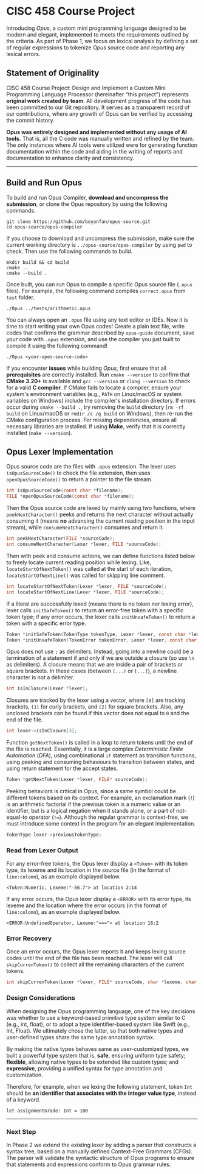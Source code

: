 # CISC 458 Course Project

Introducing *Opus*, a custom mini programming language designed to be modern and elegant, 
implemented to meets the requirements outlined by the criteria. As part of Phase 1,
we focus on lexical analysis by defining a set of regular expressions to tokenize 
*Opus* source code and reporting  any lexical errors.

## Statement of Originality
CISC 458 Course Project: Design and Implement a Custom Mini Programming Language 
Processor (hereinafter "this project") represents **original work created by team**.
All development progress of the code has been committed to our Git repository. 
It serves as a transparent record of our contributions, where any growth of Opus can be 
verified by accessing the commit history.

**Opus was entirely designed and implemented without any usage of AI tools.** 
That is, all the C code was manually written and refined by the team. The only instances 
where AI tools were utilized were for generating function documentation within the code 
and aiding in the writing of reports and documentation to enhance clarity and consistency.

---

## Build and Run Opus
To build and run Opus Compiler, **download and uncompress the submission**, or clone
the Opus repository by using the following commands.
```shell
git clone https://github.com/boyanfan/opus-source.git
cd opus-source/opus-compiler
```
If you choose to download and uncompress the submission, make sure the current 
working directory is `../opus-source/opus-compiler` by using `pwd` to check. Then use
the following commands to build.
```shell
mkdir build && cd build
cmake ..
cmake --build .
```
Once built, you can run Opus to compile a specific Opus source file (`.opus` files). 
For example, the following command compiles `correct.opus` from `test` folder.
```shell
./Opus ../tests/arithmetic.opus
```
You can always open an `.opus` file using any text editor or IDEs. Now it is time to start 
writing your own Opus codes! Create a plain text file, write codes that confirms the grammar
described by `opus-guide` document, save your code with `.opus` extension, 
and use the compiler you just built to compile it using the following command!
```shell
./Opus <your-opes-source-code>
```

If you encounter **issues** while building *Opus*, first ensure that all **prerequisites** are 
correctly installed. Run `cmake --version` to confirm that **CMake 3.20+** is available 
and `gcc --version` or `clang --version` to check for a valid **C compiler**. If CMake 
fails to locate a compiler, ensure your system's environment variables 
(e.g., `PATH` on Linux/macOS or system variables on Windows) include the compiler's 
installation directory. If errors occur during `cmake --build .`, try removing the `build` directory 
(`rm -rf build` on Linux/macOS or `rmdir /s /q build` on Windows), then re-run the CMake 
configuration process. For missing dependencies, ensure all necessary libraries are 
installed. If using **Make**, verify that it is correctly installed (`make --version`).

## Opus Lexer Implementation
Opus source code are the files with `.opus` extension. The lexer uses `isOpusSourceCode()` 
to check the file extension, then uses `openOpusSourceCode()` to return a pointer to the 
file stream.

```C
int isOpusSourceCode(const char *filename);
FILE *openOpusSourceCode(const char *filename);
```

Then the Opus source code are lexed by mainly using two functions, where 
`peekNextCharacter()` peeks and returns the next character without actually consuming it 
(means **no** advancing the current reading position in the input stream), 
while `consumeNextCharacter()` consumes and return it.

```C
int peekNextCharacter(FILE *sourceCode);
int consumeNextCharacter(Lexer *lexer, FILE *sourceCode);
```

Then with peek and consume actions, we can define functions listed below to freely locate
current reading position while lexing. Like, `locateStartOfNextToken()` was called at the 
start of each iteration, `locateStartOfNextLine()` was called for skipping line comment.
```C
int locateStartOfNextToken(Lexer *lexer, FILE *sourceCode);
int locateStartOfNextLine(Lexer *lexer, FILE *sourceCode);
```

If a literal are successfully lexed (means there is no token nor lexing error), lexer 
calls `initSafeToken()` to return an error-free token with a specific token 
type; if any error occurs, the lexer calls `initUnsafeToken()` to return a token 
with a specific error type.

```C
Token *initSafeToken(TokenType tokenType, Lexer *lexer, const char *lexeme);
Token *initUnsafeToken(TokenError tokenError, Lexer *lexer, const char *lexeme);
```

Opus does not use `;` as delimiters. Instead, going into a newline could be a termination
of a statement if and only if we are outside a closure (so use `\n` as delimiters). 
A closure means that we are inside a pair of brackets or square brackets. 
In these cases (between `(...)` or `[...]`), a newline character is not a delimiter.

```C
int isInClosure(Lexer *lexer);
```

Closures are tracked by the lexer using a vector, where `[0]` are tracking brackets,
`[1]` for curly brackets, and `[2]` for square brackets. Also, any unclosed brackets can be 
found if this vector does not equal to `0` and the end of the file.

```C
int lexer->isInClosure[3];
```

Function `getNextToken()` is called in a loop to return tokens until the end of the file
is reached. Essentially, it is a large complex _Deterministic Finite Automation_ (_DFA_),
using combinational `if` statement as transition functions, using peeking and consuming
behaviours to transition between states, and using return statement for the accept states.

```C
Token *getNextToken(Lexer *lexer, FILE* sourceCode);
```

Peeking behaviors is critical in Opus, since a same symbol could be different tokens
based on its context. For example, an exclamation mark (`!`) is an arithmetic factorial if
the previous token is a numeric value or an identifier, but is a logical negation when it 
stands alone, or a part of not-equal-to operator (`!=`). Although the regular grammar is
context-free, we must introduce some context in the program for an elegant implementation.

```C
TokenType lexer->previousTokenType;
```

### Read from Lexer Output
For any error-free tokens, the Opus lexer display a `<Token>` with its token type, 
its lexeme and its location in the source file (in the format of `line:colomn`), 
as an example displayed below.

```text
<Token:Numeric, Lexeme:"-56.7"> at location 2:14
```

If any error occurs, the Opus lexer display a `<ERROR>` with its error type,
its lexeme and the location where the error occurs (in the format of `line:colomn`),
as an example displayed below.

```text
<ERROR:UndefinedOperator, Lexeme:"==="> at location 16:2
```

### Error Recovery
Once an error occurs, the Opus lexer reports it and keeps lexing source codes until
the end of the file has been reached. The lexer will call `skipCurrenToken()` to collect 
all the remaining characters of the current tokens.

```C
int skipCurrenToken(Lexer *lexer, FILE* sourceCode, char *lexeme, char *skippedSequence);
```

### Design Considerations
When designing the Opus programming language, one of the key decisions was
whether to use a keyword-based primitive type system similar to C (e.g., int, float), 
or to adopt a type identifier-based system like Swift (e.g., Int, Float). We ultimately 
chose the latter, so that both native types and user-defined types share the same type 
annotation syntax.

By making the native types behaves same as user-customized types, we built a powerful type
system that is, **safe**, ensuring uniform type safety; **flexible**, allowing native 
types to be extended like custom types; and **expressive**, providing a unified syntax 
for type annotation and customization.

Therefore, for example, when we lexing the following statement, token `Int` should be 
**an identifier that associates with the integer value type**, instead of a keyword. 

```Opus
let assignmentGrade: Int = 100
```

---

### Next Step
In Phase 2 we extend the existing lexer by adding a parser that constructs a syntax tree,
based on a manually defined Context-Free Grammars (CFGs). The parser will validate 
the syntactic structure of Opus programs to ensure that statements and expressions 
conform to Opus grammar rules.
